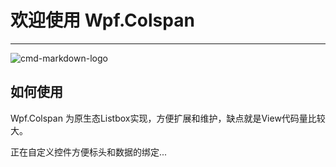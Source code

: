 # 欢迎使用 Wpf.Colspan 

------

![cmd-markdown-logo](http://47.108.136.193:1003/Index.png)

 
## 如何使用

Wpf.Colspan 为原生态Listbox实现，方便扩展和维护，缺点就是View代码量比较大。

正在自定义控件方便标头和数据的绑定...
